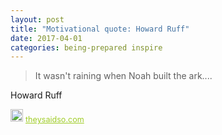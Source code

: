 ```yaml
---
layout: post
title: "Motivational quote: Howard Ruff"
date: 2017-04-01
categories: being-prepared inspire
---
```

> It wasn't raining when Noah built the ark....

Howard Ruff

<span style="z-index:50;font-size:0.9em;"><img src="https://theysaidso.com/branding/theysaidso.png" height="20" width="20" alt="theysaidso.com"/><a href="https://theysaidso.com" title="Powered by quotes from theysaidso.com" style="color: #9fcc25; margin-left: 4px; vertical-align: middle;">theysaidso.com</a></span>
